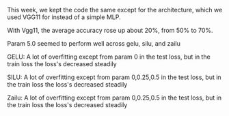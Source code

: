 This week, we kept the code the same except for the architecture, which we used VGG11 for instead of a simple MLP.

With Vgg11, the average accuracy rose up about 20%, from 50% to 70%.

Param 5.0 seemed to perform well across gelu, silu, and zailu

GELU:
A lot of overfitting except from param 0 in the test loss, but in the train loss the loss's decreased steadily

SILU:
A lot of overfitting except from param 0,0.25,0.5 in the test loss, but in the train loss the loss's decreased steadily

Zailu:
A lot of overfitting except from param 0,0.25,0.5 in the test loss, but in the train loss the loss's decreased steadily


